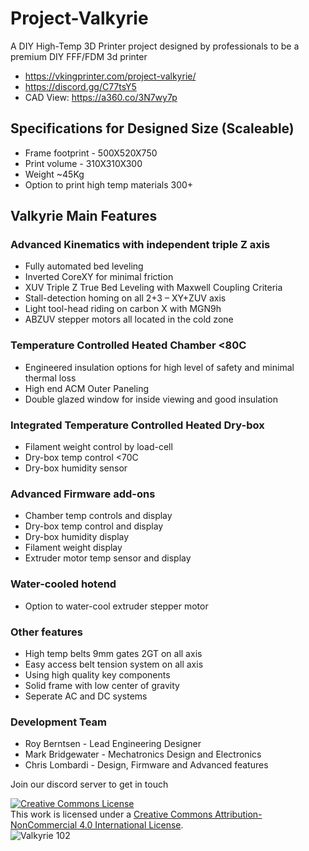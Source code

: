 # Project-Valkyrie
A DIY High-Temp 3D Printer project designed by professionals to be a premium DIY FFF/FDM 3d printer
- https://vkingprinter.com/project-valkyrie/ 
- https://discord.gg/C77tsY5
- CAD View: https://a360.co/3N7wy7p

## Specifications for Designed Size (Scaleable)
- Frame footprint - 500X520X750
- Print volume - 310X310X300
- Weight ~45Kg
- Option to print high temp materials 300+

## Valkyrie Main Features
### Advanced Kinematics with independent triple Z axis
- Fully automated bed leveling
- Inverted CoreXY for minimal friction
- XUV Triple Z True Bed Leveling with Maxwell Coupling Criteria
- Stall-detection homing on all 2+3 – XY+ZUV axis
- Light tool-head riding on carbon X with MGN9h
- ABZUV stepper motors all located in the cold zone
### Temperature Controlled Heated Chamber <80C
- Engineered insulation options for high level of safety and minimal thermal loss
- High end ACM Outer Paneling
- Double glazed window for inside viewing and good insulation
### Integrated Temperature Controlled Heated Dry-box
- Filament weight control by load-cell
- Dry-box temp control <70C
- Dry-box humidity sensor
### Advanced Firmware add-ons
- Chamber temp controls and display
- Dry-box temp control and display
- Dry-box humidity display
- Filament weight display
- Extruder motor temp sensor and display
### Water-cooled hotend
- Option to water-cool extruder stepper motor
### Other features
- High temp belts 9mm gates 2GT on all axis
- Easy access belt tension system on all axis
- Using high quality key components
- Solid frame with low center of gravity
- Seperate AC and DC systems

### Development Team
* Roy Berntsen - Lead Engineering Designer
* Mark Bridgewater - Mechatronics Design and Electronics
* Chris Lombardi - Design, Firmware and Advanced features

Join our discord server to get in touch

<a rel="license" href="http://creativecommons.org/licenses/by-nc/4.0/"><img alt="Creative Commons License" style="border-width:0" src="https://i.creativecommons.org/l/by-nc/4.0/88x31.png" /></a><br />This work is licensed under a <a rel="license" href="http://creativecommons.org/licenses/by-nc/4.0/">Creative Commons Attribution-NonCommercial 4.0 International License</a>.  
![Valkyrie 102](https://user-images.githubusercontent.com/32734385/181021111-5db64437-4c8f-4497-a819-4f9a3a521fa6.png)
